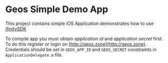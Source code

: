 # Geos Simple Demo App #

This project contains simple iOS Application demonstrates how to use [ifinitySDK](https://github.com/Ifinity/ifinity-ios-sdk)

To compile app you must obtain _application id_ and _application secret_ first. To do this register or login on [http://geos.zone](http://geos.zone). Credentials should be set in ``GEOS_APP_ID`` and ``GEOS_SECRET``  constraints in ```ApplicationDelegate.m``` file.

